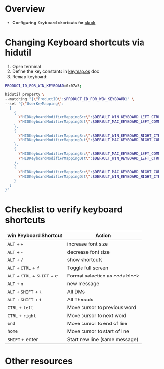 # Overview
- Configuring Keyboard shortcuts for [slack](https://slack.com/)


# Changing Keyboard shortcuts via hidutil
1. Open terminal
1. Define the key constants in [keymap.os](./keymap.os.md) doc
1. Remap keyboard:
```sh
PRODUCT_ID_FOR_WIN_KEYBOARD=0x07a5;

hidutil property \
--matching "{\"ProductID\":$PRODUCT_ID_FOR_WIN_KEYBOARD}" \
--set "{\"UserKeyMapping\":
  [
    {
      \"HIDKeyboardModifierMappingSrc\":$DEFAULT_WIN_KEYBOARD_LEFT_CTRL,
      \"HIDKeyboardModifierMappingDst\":$DEFAULT_MAC_KEYBOARD_LEFT_COMMAND
    },
    {
      \"HIDKeyboardModifierMappingSrc\":$DEFAULT_WIN_KEYBOARD_RIGHT_CTRL,
      \"HIDKeyboardModifierMappingDst\":$DEFAULT_MAC_KEYBOARD_RIGHT_COMMAND
    },
    {
      \"HIDKeyboardModifierMappingSrc\":$DEFAULT_MAC_KEYBOARD_LEFT_COMMAND,
      \"HIDKeyboardModifierMappingDst\":$DEFAULT_WIN_KEYBOARD_LEFT_CTRL
    },
    {
      \"HIDKeyboardModifierMappingSrc\":$DEFAULT_MAC_KEYBOARD_RIGHT_COMMAND,
      \"HIDKeyboardModifierMappingDst\":$DEFAULT_WIN_KEYBOARD_RIGHT_CTRL
    }
  ]
}"
```


# Checklist to verify keyboard shortcuts
|win Keyboard Shortcut|Action|
|---|---|
|`ALT` + `+`|increase font size|
|`ALT` + `-`|decrease font size|
|`ALT` + `/`|show shortcuts|
|`ALT` + `CTRL` + `f`|Toggle full screen|
|`ALT` + `CTRL` + `SHIFT` + c|Format selection as code block|
|`ALT` + `n`|new message|
|`ALT` + `SHIFT` + `k`|All DMs|
|`ALT` + `SHIFT` + `t`|All Threads|
|`CTRL` + `left`|Move cursor to previous word|
|`CTRL` + `right`|Move cursor to next word|
|`end`|Move cursor to end of line|
|`home`|Move cursor to start of line|
|`SHIFT` + enter|Start new line (same message)|


# Other resources
